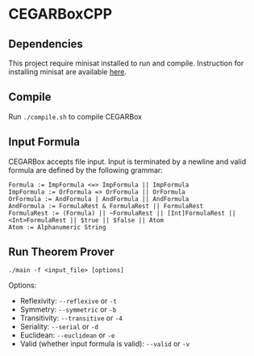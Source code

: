 # CEGARBoxCPP
## Dependencies
This project require minisat installed to run and compile. Instruction for installing minisat are available [here](https://github.com/niklasso/minisat).

## Compile
Run ``./compile.sh`` to compile CEGARBox

## Input Formula
CEGARBox accepts file input. Input is terminated by a newline and valid formula are defined by the following grammar:
```
Formula := ImpFormula <=> ImpFormula || ImpFormula
ImpFormula := OrFormula => OrFormula || OrFormula
OrFormula := AndFormula | AndFormula || AndFormula
AndFormula := FormulaRest & FormulaRest || FormulaRest
FormulaRest := (Formula) || ~FormulaRest || [Int]FormulaRest || <Int>FormulaRest || $true || $false || Atom
Atom := Alphanumeric String
```

## Run Theorem Prover

``./main -f <input_file> [options]``

Options:

* Reflexivity: ``--reflexive`` or ``-t``
* Symmetry: ``--symmetric`` or ``-b``
* Transitivity: ``--transitive`` or ``-4``
* Seriality: ``--serial`` or ``-d``
* Euclidean: ``--euclidean`` or ``-e``
* Valid (whether input formula is valid): ``--valid`` or ``-v``